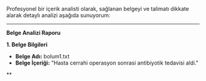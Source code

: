 Profesyonel bir içerik analisti olarak, sağlanan belgeyi ve talimatı dikkate alarak detaylı analizi aşağıda sunuyorum:

---

**Belge Analizi Raporu**

**1. Belge Bilgileri**
*   **Belge Adı:** bolum1.txt
*   **Belge İçeriği:** "Hasta cerrahi operasyon sonrasi antibiyotik tedavisi aldi."

**